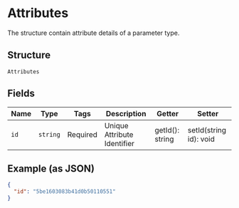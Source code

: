 
# Attributes

The structure contain attribute details of a parameter type.

## Structure

`Attributes`

## Fields

| Name | Type | Tags | Description | Getter | Setter |
|  --- | --- | --- | --- | --- | --- |
| `id` | `string` | Required | Unique Attribute Identifier | getId(): string | setId(string id): void |

## Example (as JSON)

```json
{
  "id": "5be1603083b41d0b50110551"
}
```

